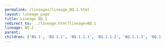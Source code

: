 ```yaml
---
permalink: /lineages/lineage_BQ.1.html
layout: lineage_page
title: Lineage BQ.1
redirect_to: ../lineage.html?lineage=BQ.1
lineage: BQ.1
parent: 
children: ['BQ.1', 'BQ.1.1', 'BQ.1.1.1', 'BQ.1.1.2', 'BQ.1.1.3', 'BQ.1.1.4', 'BQ.1.1.5', 'BQ.1.1.6', 'BQ.1.1.7', 'BQ.1.1.8', 'BQ.1.1.9', 'BQ.1.1.10', 'BQ.1.1.11', 'BQ.1.1.13', 'BQ.1.1.15', 'BQ.1.1.17', 'BQ.1.1.18', 'BQ.1.1.19', 'BQ.1.1.20', 'BQ.1.1.21', 'BQ.1.1.22', 'BQ.1.1.23', 'BQ.1.1.24', 'BQ.1.1.26', 'BQ.1.1.27', 'BQ.1.1.28', 'BQ.1.1.29', 'BQ.1.1.30', 'BQ.1.1.31', 'BQ.1.1.32', 'BQ.1.1.35', 'BQ.1.1.36', 'BQ.1.1.37', 'BQ.1.1.38', 'BQ.1.1.39', 'BQ.1.1.40', 'BQ.1.1.41', 'BQ.1.1.42', 'BQ.1.1.43', 'BQ.1.1.44', 'BQ.1.1.45', 'BQ.1.1.46', 'BQ.1.1.47', 'BQ.1.1.48', 'BQ.1.1.51', 'BQ.1.1.52', 'BQ.1.1.53', 'BQ.1.1.54', 'BQ.1.1.55', 'BQ.1.1.56', 'BQ.1.1.57', 'BQ.1.1.58', 'BQ.1.1.59', 'BQ.1.1.60', 'BQ.1.1.61', 'BQ.1.1.62', 'BQ.1.1.63', 'BQ.1.1.64', 'BQ.1.1.65', 'BQ.1.1.66', 'BQ.1.1.67', 'BQ.1.1.68', 'BQ.1.1.69', 'BQ.1.1.70', 'BQ.1.1.71', 'BQ.1.1.72', 'BQ.1.1.73', 'BQ.1.1.74', 'BQ.1.1.75', 'BQ.1.1.76', 'BQ.1.1.77', 'BQ.1.1.78', 'BQ.1.2', 'BQ.1.2.1', 'BQ.1.2.2', 'BQ.1.2.3', 'BQ.1.3', 'BQ.1.3.1', 'BQ.1.3.2', 'BQ.1.4', 'BQ.1.5', 'BQ.1.7', 'BQ.1.8', 'BQ.1.8.1', 'BQ.1.8.2', 'BQ.1.9', 'BQ.1.10', 'BQ.1.10.1', 'BQ.1.10.2', 'BQ.1.10.3', 'BQ.1.11', 'BQ.1.12', 'BQ.1.13', 'BQ.1.13.1', 'BQ.1.14', 'BQ.1.15', 'BQ.1.15.1', 'BQ.1.15.2', 'BQ.1.16', 'BQ.1.17', 'BQ.1.18', 'BQ.1.20', 'BQ.1.21', 'BQ.1.22', 'BQ.1.23', 'BQ.1.24', 'BQ.1.25', 'BQ.1.25.1', 'BQ.1.26', 'BQ.1.26.1', 'BQ.1.26.2', 'BQ.1.27', 'BQ.1.28', 'BQ.1.29', 'BQ.1.30', 'BQ.1.31', 'BQ.1.32', 'BQ.1.33']
---
```

